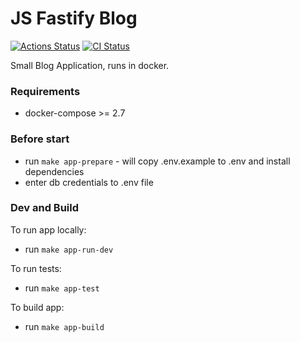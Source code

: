 # JS Fastify Blog
[![Actions Status](https://github.com/irenechigrinova/devops-for-programmers-project-74/workflows/hexlet-check/badge.svg)](https://github.com/irenechigrinova/devops-for-programmers-project-74/actions)
[![CI Status](https://github.com/irenechigrinova/devops-for-programmers-project-74/actions/workflows/push.yml/badge.svg)](https://github.com/irenechigrinova/devops-for-programmers-project-74/actions/workflows/push.yml)

Small Blog Application, runs in docker.

### Requirements
- docker-compose >= 2.7

### Before start
- run ```make app-prepare``` - will copy .env.example to .env and install dependencies
- enter db credentials to .env file

### Dev and Build
To run app locally:
- run ```make app-run-dev```

To run tests:
- run ```make app-test```

To build app:
- run ```make app-build```

